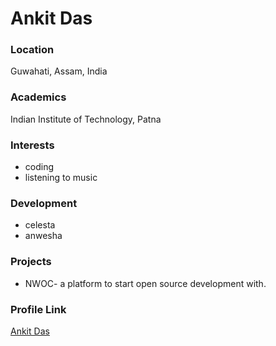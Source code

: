 # Ankit Das

### Location

Guwahati, Assam, India

### Academics

Indian Institute of Technology, Patna

### Interests

- coding
- listening to music

### Development

- celesta
- anwesha

### Projects

- NWOC- a platform to start open source development with.

### Profile Link

[Ankit Das](https://github.com/Ankit7Das)